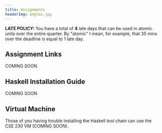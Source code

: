 ```yaml
---
title: Assignments
headerImg: angles.jpg
---
```


**LATE POLICY:** You have a total of **4** late days that can be used 
in atomic units over the entire quarter. By "atomic" I mean, for example, 
that 35 mins over the deadline is equal to 1 late day.

## Assignment Links

COMING SOON

<!-- - [00-lambda](https://classroom.github.com/a/PwNVGSom), due **10/8 at 23:59:59**
- [01-trees](https://classroom.github.com/a/EKaa5k6e), due **10/22 at 23:59:59**
- [02-while](https://classroom.github.com/a/apPaNw-v), due **11/12 at 23:59:59** -->
 
## Haskell Installation Guide

COMING SOON

<!-- Here's what you need to install for a completely local environment:
- install [Windows Subsystem for Linux](https://docs.microsoft.com/en-us/windows/wsl/install-win10) if you're on Windows, and [here are instructions for using it with vscode](https://docs.microsoft.com/en-us/windows/wsl/tutorials/wsl-vscode). Haskell can run on Windows, but it can have really weird issues sometimes, WSL is a much more pleasant experience. (If you have an old subsystem, WSL1 might have issues, you may need to update to WSL2)
- install `stack` from a package manager like `apt` (`sudo apt install haskell-stack`) or `brew`, or from [the stack website](https://docs.haskellstack.org/) if you don't have a package manager.
- install `nasm` and `clang` for compilation (without these, running `make` will have errors saying that it couldn't find one of these programs), these should also be in package managers.
- Optionally, install IDE extensions like the VSCode `Haskell` extension for syntax highlighting/hover/more

With all this installed, you should have a local setup that seamlessly works with the PAs, just open up your IDE and run `make`. -->

## Virtual Machine

Those of you having trouble installing the Haskell tool chain 
can use the CSE 230 VM (COMING SOON).

